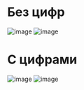 # Без цифр
![image](https://github.com/sirgb1/flutter2/assets/96747393/5e30abc8-eae3-46ed-8c67-99497e78b2de)
![image](https://github.com/sirgb1/flutter2/assets/96747393/738dd437-324a-45ca-8f06-0549d5bf7ce6)


# С цифрами
![image](https://github.com/sirgb1/flutter2/assets/96747393/8b1e4bc6-7a54-4c51-8f9e-20bf036c53fb)
![image](https://github.com/sirgb1/flutter2/assets/96747393/b40aa39a-8441-4956-bbe9-4da239591908)
